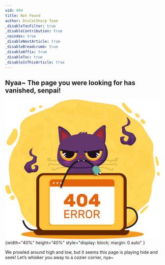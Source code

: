 ```yaml
---
uid: 404
title: Not Found
author: DisCatSharp Team
_disableTocFilter: true
_disableContribution: true
_noindex: true
_disableNextArticle: true
_disableBreadcrumb: true
_disableAffix: true
_disableToc: true
_disableInThisArticle: true
---
```


<h2 class="text-center">Nyaa~ The page you were looking for has vanished, senpai!</h2>

![Not Found Cat](images/404.png){width="40%" height="40%" style="display: block; margin: 0 auto" }

<p class="text-center">We prowled around high and low, but it seems this page is playing hide and seek! Let’s whisker you away to a cozier corner, nya~</p>

